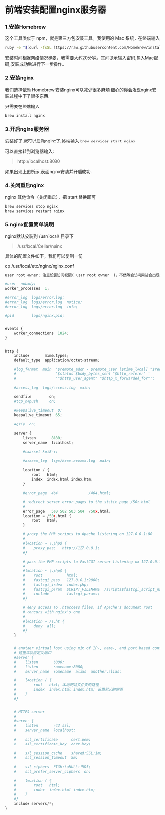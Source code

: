# 前端安装配置nginx服务器

### 1.安装Homebrew

这个工具类似于 npm，就是第三方包安装工具。我使用的 Mac 系统，在终端输入

~~~bash
ruby -e "$(curl -fsSL https://raw.githubusercontent.com/Homebrew/install/master/install)" 
~~~

安装时间根据网络情况确定，我需要大约20分钟。其间提示输入密码,输入Mac密码,安装成功后进行下一步操作。

### 2.安装nginx

我们选择依赖 Homebrew 安装nginx可以减少很多麻烦,细心的你会发现nginx安装过程中下了很多东西.

只需要在终端输入

~~~bash
brew install nginx
~~~

### 3.开启nginx服务器

安装好了,就可以启动nginx了,终端输入 `brew services start nginx`

可以直接转到浏览器输入:

> http://localhost:8080

如果出现上图所示,表面nginx安装并开启成功.

### 4.关闭重启nginx
nginx 其他命令（关闭重启），把 start 替换即可

~~~txt
brew services stop nginx
brew services restart nginx
~~~




###  5.nginx配置简单说明

nginx默认安装到 /usr/local/ 目录下


> /usr/local/Cellar/nginx 


具体的配置文件如下，我们可以复制一份

cp /usr/local/etc/nginx/nginx.conf

~~~python
user root owner; 注意设置访问权限( user root owner; )，不然等会访问网站会出现403错误

#user  nobody;
worker_processes  1;

#error_log  logs/error.log;
#error_log  logs/error.log  notice;
#error_log  logs/error.log  info;

#pid        logs/nginx.pid;


events {
    worker_connections  1024;
}


http {
    include       mime.types;
    default_type  application/octet-stream;

    #log_format  main  '$remote_addr - $remote_user [$time_local] "$request" '
    #                  '$status $body_bytes_sent "$http_referer" '
    #                  '"$http_user_agent" "$http_x_forwarded_for"';
    
    #access_log  logs/access.log  main;
    
    sendfile        on;
    #tcp_nopush     on;
    
    #keepalive_timeout  0;
    keepalive_timeout  65;
    
    #gzip  on;
    
    server {
        listen       8080;
        server_name  localhost;
    
        #charset koi8-r;
    
        #access_log  logs/host.access.log  main;
    
        location / {
            root   html;
            index  index.html index.htm;
        }
    
        #error_page  404              /404.html;
    
        # redirect server error pages to the static page /50x.html
        #
        error_page   500 502 503 504  /50x.html;
        location = /50x.html {
            root   html;
        }
    
        # proxy the PHP scripts to Apache listening on 127.0.0.1:80
        #
        #location ~ \.php$ {
        #    proxy_pass   http://127.0.0.1;
        #}
    
        # pass the PHP scripts to FastCGI server listening on 127.0.0.1:9000
        #
        #location ~ \.php$ {
        #    root           html;
        #    fastcgi_pass   127.0.0.1:9000;
        #    fastcgi_index  index.php;
        #    fastcgi_param  SCRIPT_FILENAME  /scripts$fastcgi_script_name;
        #    include        fastcgi_params;
        #}
    
        # deny access to .htaccess files, if Apache's document root
        # concurs with nginx's one
        #
        #location ~ /\.ht {
        #    deny  all;
        #}
    }


    # another virtual host using mix of IP-, name-, and port-based configuration
    # 这里可以自定义端口
    #server {
    #    listen       8000;
    #    listen       somename:8080;
    #    server_name  somename  alias  another.alias;
    
    #    location / {
    #        root   html; 本地网站文件夹的路径
    #        index  index.html index.htm; 设置默认的网页
    #    }
    #}


    # HTTPS server
    #
    #server {
    #    listen       443 ssl;
    #    server_name  localhost;
    
    #    ssl_certificate      cert.pem;
    #    ssl_certificate_key  cert.key;
    
    #    ssl_session_cache    shared:SSL:1m;
    #    ssl_session_timeout  5m;
    
    #    ssl_ciphers  HIGH:!aNULL:!MD5;
    #    ssl_prefer_server_ciphers  on;
    
    #    location / {
    #        root   html;
    #        index  index.html index.htm;
    #    }
    #}
    include servers/*;
}
~~~